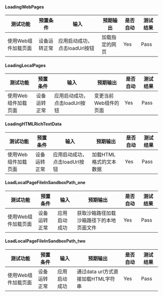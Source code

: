 #### LoadingWebPages

| 测试功能            | 预置条件     | 输入                          | 预期输出       | 是否自动 | 测试结果 |
| ------------------- | ------------ | ----------------------------- | -------------- | -------- | -------- |
| 使用Web组件加载页面 | 设备运转正常 | 应用启动成功，点击loadUrl按钮 | 加载指定的网页 | Yes      | Pass     |

#### LoadingLocalPages

| 测试功能            | 预置条件     | 输入                          | 预期输出              | 是否自动 | 测试结果 |
| ------------------- | ------------ | ----------------------------- | --------------------- | -------- | -------- |
| 使用Web组件加载页面 | 设备运转正常 | 应用启动成功，点击loadUrl按钮 | 变更当前Web组件的页面 | Yes      | Pass     |

#### LoadingHTMLRichTextData

| 测试功能            | 预置条件     | 输入                          | 预期输出               | 是否自动 | 测试结果 |
| ------------------- | ------------ | ----------------------------- | ---------------------- | -------- | -------- |
| 使用Web组件加载页面 | 设备运转正常 | 应用启动成功，点击loadUrl按钮 | 加载HTML格式的文本数据 | Yes      | Pass     |

#### LoadLocalPageFileInSandboxPath_one

| 测试功能            | 预置条件     | 输入         | 预期输出                                 | 是否自动 | 测试结果 |
| ------------------- | ------------ | ------------ | ---------------------------------------- | -------- | -------- |
| 使用Web组件加载页面 | 设备运转正常 | 应用启动成功 | 获取沙箱路径加载沙箱路径下的本地页面文件 | Yes      | Pass     |

#### LoadLocalPageFileInSandboxPath_two

| 测试功能            | 预置条件     | 输入         | 预期输出                           | 是否自动 | 测试结果 |
| ------------------- | ------------ | ------------ | ---------------------------------- | -------- | -------- |
| 使用Web组件加载页面 | 设备运转正常 | 应用启动成功 | 通过data url方式直接加载HTML字符串 | Yes      | Pass     |

